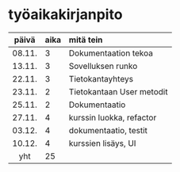 # työaikakirjanpito

| päivä | aika | mitä tein  |
| :----:|:-----| :-----|
| 08.11. | 3   | Dokumentaation tekoa |
| 13.11. | 3   | Sovelluksen runko |
| 22.11. | 3   | Tietokantayhteys  |
| 23.11. | 2   | Tietokantaan User metodit |
| 25.11. | 2   | Dokumentaatio |
| 27.11. | 4   | kurssin luokka, refactor |
| 03.12. | 4   | dokumentaatio, testit |
| 10.12. | 4   | kurssien lisäys, UI |
| yht    | 25   | | 
